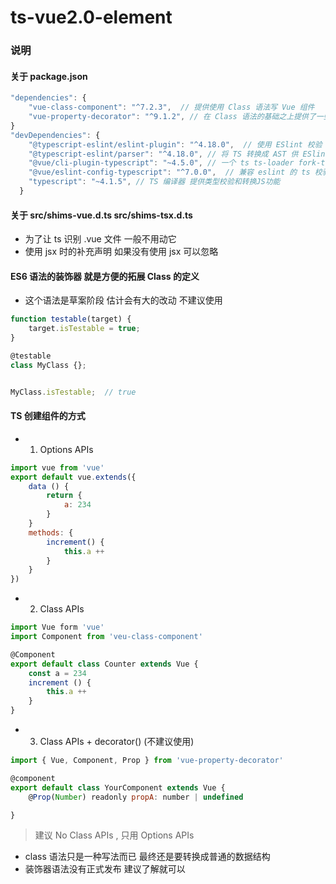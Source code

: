 # ts-vue2.0-element

### 说明

#### 关于 package.json
```js
"dependencies": {
    "vue-class-component": "^7.2.3",  // 提供使用 Class 语法写 Vue 组件
    "vue-property-decorator": "^9.1.2", // 在 Class 语法的基础之上提供了一些辅助装饰
}
"devDependencies": {
    "@typescript-eslint/eslint-plugin": "^4.18.0",  // 使用 ESlint 校验 TS 语法
    "@typescript-eslint/parser": "^4.18.0", // 将 TS 转换成 AST 供 ESlint 校验使用
    "@vue/cli-plugin-typescript": "~4.5.0", // 一个 ts ts-loader fork-ts-checker-webpack-plugin 的集合 实现更快的校验
    "@vue/eslint-config-typescript": "^7.0.0",  // 兼容 eslint 的 ts 校验规则
    "typescript": "~4.1.5", // TS 编译器 提供类型校验和转换JS功能
  }

```

#### 关于 src/shims-vue.d.ts src/shims-tsx.d.ts
- 为了让 ts 识别 .vue 文件 一般不用动它
- 使用 jsx 时的补充声明 如果没有使用 jsx 可以忽略

#### ES6 语法的装饰器 就是方便的拓展 Class 的定义 
- 这个语法是草案阶段 估计会有大的改动 不建议使用
```js
function testable(target) {
    target.isTestable = true;
}

@testable
class MyClass {};


MyClass.isTestable;  // true
```

#### TS 创建组件的方式 
- 1. Options APIs
```js
import vue from 'vue'
export default vue.extends({
    data () {
        return {
            a: 234
        }
    }
    methods: {
        increment() {
            this.a ++
        }
    }
})
```
- 2. Class APIs
```js
import Vue form 'vue'
import Component from 'veu-class-component'

@Component
export default class Counter extends Vue {
    const a = 234
    increment () {
        this.a ++
    }
}
```
- 3. Class APIs + decorator() (不建议使用)
```js
import { Vue, Component, Prop } from 'vue-property-decorator'

@component
export default class YourComponent extends Vue {
    @Prop(Number) readonly propA: number | undefined

}
```
> 建议 No Class APIs , 只用 Options APIs
- class 语法只是一种写法而已 最终还是要转换成普通的数据结构
- 装饰器语法没有正式发布 建议了解就可以



